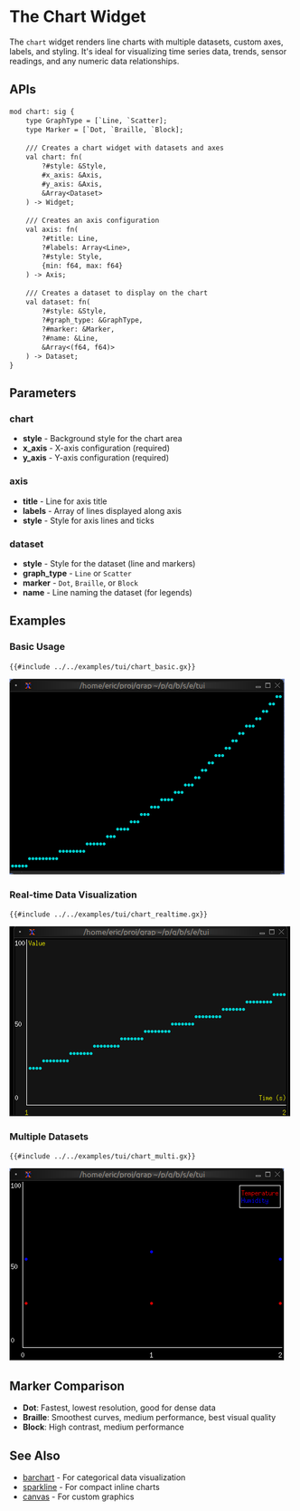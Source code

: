 # The Chart Widget

The `chart` widget renders line charts with multiple datasets, custom axes, labels, and styling. It's ideal for visualizing time series data, trends, sensor readings, and any numeric data relationships.

## APIs

```
mod chart: sig {
    type GraphType = [`Line, `Scatter];
    type Marker = [`Dot, `Braille, `Block];

    /// Creates a chart widget with datasets and axes
    val chart: fn(
        ?#style: &Style,
        #x_axis: &Axis,
        #y_axis: &Axis,
        &Array<Dataset>
    ) -> Widget;

    /// Creates an axis configuration
    val axis: fn(
        ?#title: Line,
        ?#labels: Array<Line>,
        ?#style: Style,
        {min: f64, max: f64}
    ) -> Axis;

    /// Creates a dataset to display on the chart
    val dataset: fn(
        ?#style: &Style,
        ?#graph_type: &GraphType,
        ?#marker: &Marker,
        ?#name: &Line,
        &Array<(f64, f64)>
    ) -> Dataset;
}
```

## Parameters

### chart
- **style** - Background style for the chart area
- **x_axis** - X-axis configuration (required)
- **y_axis** - Y-axis configuration (required)

### axis
- **title** - Line for axis title
- **labels** - Array of lines displayed along axis
- **style** - Style for axis lines and ticks

### dataset
- **style** - Style for the dataset (line and markers)
- **graph_type** - `Line` or `Scatter`
- **marker** - `Dot`, `Braille`, or `Block`
- **name** - Line naming the dataset (for legends)

## Examples

### Basic Usage

```graphix
{{#include ../../examples/tui/chart_basic.gx}}
```

![Basic Chart](./media/chart_basic.png)

### Real-time Data Visualization

```graphix
{{#include ../../examples/tui/chart_realtime.gx}}
```

![Real Time Chart](./media/chart_realtime.gif)

### Multiple Datasets

```graphix
{{#include ../../examples/tui/chart_multi.gx}}
```

![Multi Chart](./media/chart_multi.png)


## Marker Comparison

- **Dot**: Fastest, lowest resolution, good for dense data
- **Braille**: Smoothest curves, medium performance, best visual quality
- **Block**: High contrast, medium performance

## See Also

- [barchart](barchart.md) - For categorical data visualization
- [sparkline](sparkline.md) - For compact inline charts
- [canvas](canvas.md) - For custom graphics
